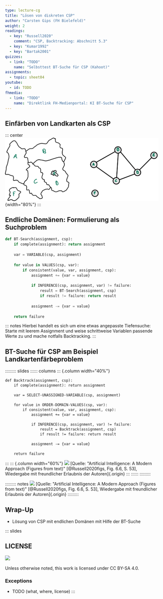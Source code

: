 ```yaml
---
type: lecture-cg
title: "Lösen von diskreten CSP"
author: "Carsten Gips (FH Bielefeld)"
weight: 2
readings:
  - key: "Russell2020"
    comment: "CSP, Backtracking: Abschnitt 5.3"
  - key: "Kumar1992"
  - key: "Bartak2001"
quizzes:
  - link: "TODO"
    name: "Selbsttest BT-Suche für CSP (Kahoot)"
assignments:
  - topic: sheet04
youtube:
  - id: TODO
fhmedia:
  - link: "TODO"
    name: "Direktlink FH-Medienportal: KI BT-Suche für CSP"
---
```



## Einfärben von Landkarten als CSP

::: center
![](images/map_graph.png){width="80%"}
:::


## Endliche Domänen: Formulierung als Suchproblem

``` python
def BT-Search(assignment, csp):
    if complete(assignment): return assignment

    var = VARIABLE(csp, assignment)

    for value in VALUES(csp, var):
        if consistent(value, var, assignment, csp):
            assignment += {var = value}

            if INFERENCE(csp, assignment, var) != failure:
                result = BT-Search(assignment, csp)
                if result != failure: return result

            assignment -= {var = value}

    return failure
```

::: notes
Hierbei handelt es sich um eine etwas angepasste Tiefensuche: Starte mit leerem
Assignment und weise schrittweise Variablen passende Werte zu und mache notfalls
Backtracking.
:::


## BT-Suche für CSP am Beispiel Landkartenfärbeproblem

::::::::: slides
:::::: columns
::: {.column width="40%"}
``` {.python size="tiny"}
def Backtrack(assignment, csp):
    if complete(assignment): return assignment

    var = SELECT-UNASSIGNED-VARIABLE(csp, assignment)

    for value in ORDER-DOMAIN-VALUES(csp, var):
        if consistent(value, var, assignment, csp):
            assignment += {var = value}

            if INFERENCE(csp, assignment, var) != failure:
                result = Backtrack(assignment, csp)
                if result != failure: return result

            assignment -= {var = value}

    return failure
```
:::
::: {.column width="60%"}
![](images/backtrack-progress.png)
[Quelle: "Artificial Intelligence: A Modern Approach (Figures from text)" [@Russell2020figs, Fig. 6.6, S. 53], Wiedergabe mit freundlicher Erlaubnis der Autoren]{.origin}
:::
::::::
:::::::::

::::::::: notes
![](images/backtrack-progress.png)
[Quelle: "Artificial Intelligence: A Modern Approach (Figures from text)" [@Russell2020figs, Fig. 6.6, S. 53], Wiedergabe mit freundlicher Erlaubnis der Autoren]{.origin}
:::::::::


## Wrap-Up

*   Lösung von CSP mit endlichen Domänen mit Hilfe der BT-Suche







<!-- DO NOT REMOVE - THIS IS A LAST SLIDE TO INDICATE THE LICENSE AND POSSIBLE EXCEPTIONS (IMAGES, ...). -->
::: slides
## LICENSE
![](https://licensebuttons.net/l/by-sa/4.0/88x31.png)

Unless otherwise noted, this work is licensed under CC BY-SA 4.0.

### Exceptions
*   TODO (what, where, license)
:::
